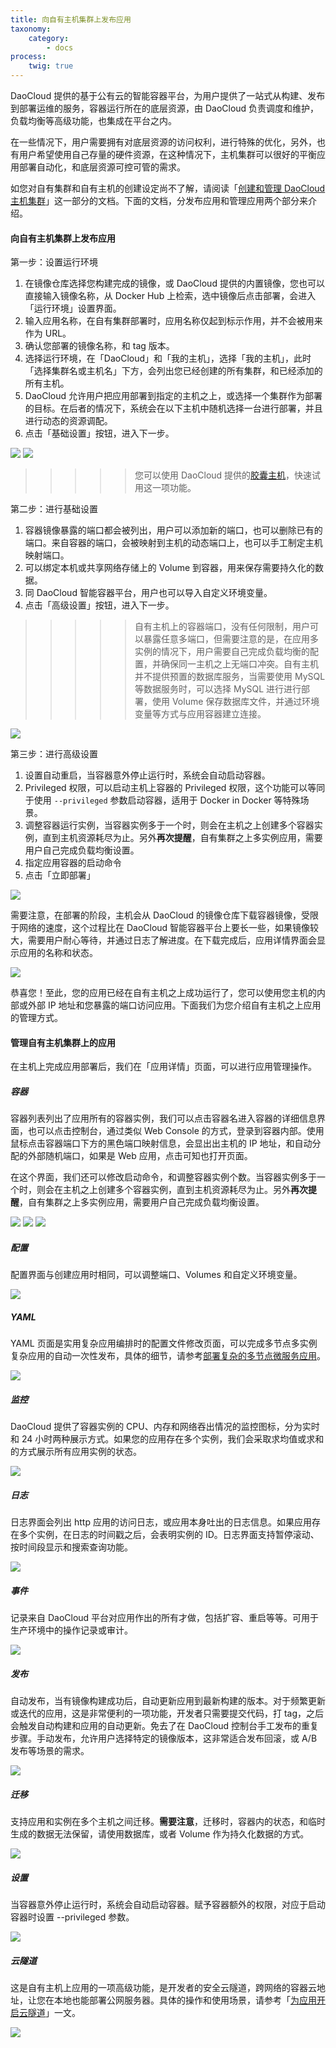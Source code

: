 ```yaml
---
title: 向自有主机集群上发布应用
taxonomy:
    category:
        - docs
process:
    twig: true
---
```


DaoCloud 提供的基于公有云的智能容器平台，为用户提供了一站式从构建、发布到部署运维的服务，容器运行所在的底层资源，由 DaoCloud 负责调度和维护，负载均衡等高级功能，也集成在平台之内。

在一些情况下，用户需要拥有对底层资源的访问权利，进行特殊的优化，另外，也有用户希望使用自己存量的硬件资源，在这种情况下，主机集群可以很好的平衡应用部署自动化，和底层资源可控可管的需求。

如您对自有集群和自有主机的创建设定尚不了解，请阅读「[创建和管理 DaoCloud 主机集群](http://docs.daocloud.io/cluster-mgmt/what-is-cluster)」这一部分的文档。下面的文档，分发布应用和管理应用两个部分来介绍。

#### 向自有主机集群上发布应用

第一步：设置运行环境

1. 在镜像仓库选择您构建完成的镜像，或 DaoCloud 提供的内置镜像，您也可以直接输入镜像名称，从 Docker Hub 上检索，选中镜像后点击部署，会进入「运行环境」设置界面。
2. 输入应用名称，在自有集群部署时，应用名称仅起到标示作用，并不会被用来作为 URL。
3. 确认您部署的镜像名称，和 tag 版本。
4. 选择运行环境，在「DaoCloud」和「我的主机」，选择「我的主机」，此时「选择集群名或主机名」下方，会列出您已经创建的所有集群，和已经添加的所有主机。
5. DaoCloud 允许用户把应用部署到指定的主机之上，或选择一个集群作为部署的目标。在后者的情况下，系统会在以下主机中随机选择一台进行部署，并且进行动态的资源调配。
6. 点击「基础设置」按钮，进入下一步。

![](1.png)
![](2.png)

>>>>> 您可以使用 DaoCloud 提供的[胶囊主机](../../cluster-mgmt/add-cell-node)，快速试用这一项功能。

第二步：进行基础设置

1. 容器镜像暴露的端口都会被列出，用户可以添加新的端口，也可以删除已有的端口。来自容器的端口，会被映射到主机的动态端口上，也可以手工制定主机映射端口。
2. 可以绑定本机或共享网络存储上的 Volume 到容器，用来保存需要持久化的数据。
3. 同 DaoCloud 智能容器平台，用户也可以导入自定义环境变量。
4. 点击「高级设置」按钮，进入下一步。

>>>>> 自有主机上的容器端口，没有任何限制，用户可以暴露任意多端口，但需要注意的是，在应用多实例的情况下，用户需要自己完成负载均衡的配置，并确保同一主机之上无端口冲突。自有主机并不提供预置的数据库服务，当需要使用 MySQL 等数据服务时，可以选择 MySQL 进行进行部署，使用 Volume 保存数据库文件，并通过环境变量等方式与应用容器建立连接。

![](3.png)

第三步：进行高级设置

1. 设置自动重启，当容器意外停止运行时，系统会自动启动容器。
2. Privileged 权限，可以启动主机上容器的 Privileged 权限，这个功能可以等同于使用 `--privileged` 参数启动容器，适用于 Docker in Docker 等特殊场景。
3. 调整容器运行实例，当容器实例多于一个时，则会在主机之上创建多个容器实例，直到主机资源耗尽为止。另外**再次提醒**，自有集群之上多实例应用，需要用户自己完成负载均衡设置。
4. 指定应用容器的启动命令
5. 点击「立即部署」

![](4.png)

需要注意，在部署的阶段，主机会从 DaoCloud 的镜像仓库下载容器镜像，受限于网络的速度，这个过程比在 DaoCloud 智能容器平台上要长一些，如果镜像较大，需要用户耐心等待，并通过日志了解进度。在下载完成后，应用详情界面会显示应用的名称和状态。

![](5.png)

恭喜您！至此，您的应用已经在自有主机之上成功运行了，您可以使用您主机的内部或外部 IP 地址和您暴露的端口访问应用。下面我们为您介绍自有主机之上应用的管理方式。

#### 管理自有主机集群上的应用

在主机上完成应用部署后，我们在「应用详情」页面，可以进行应用管理操作。

##### 容器

容器列表列出了应用所有的容器实例，我们可以点击容器名进入容器的详细信息界面，也可以点击控制台，通过类似 Web Console 的方式，登录到容器内部。使用鼠标点击容器端口下方的黑色端口映射信息，会显出出主机的 IP 地址，和自动分配的外部随机端口，如果是 Web 应用，点击可知也打开页面。

在这个界面，我们还可以修改启动命令，和调整容器实例个数。当容器实例多于一个时，则会在主机之上创建多个容器实例，直到主机资源耗尽为止。另外**再次提醒**，自有集群之上多实例应用，需要用户自己完成负载均衡设置。

![](a1.png)
![](a2.png)
![](a3.png)

##### 配置

配置界面与创建应用时相同，可以调整端口、Volumes 和自定义环境变量。

![](a4.png)

##### YAML

YAML 页面是实用复杂应用编排时的配置文件修改页面，可以完成多节点多实例复杂应用的自动一次性发布，具体的细节，请参考[部署复杂的多节点微服务应用](../../app-deploy-mgmt/use-stack-to-deploy-microservices)。

![](a5.png)

##### 监控

DaoCloud 提供了容器实例的 CPU、内存和网络吞出情况的监控图标，分为实时和 24 小时两种展示方式。如果您的应用存在多个实例，我们会采取求均值或求和的方式展示所有应用实例的状态。

![](a6.png)

##### 日志

日志界面会列出 http 应用的访问日志，或应用本身吐出的日志信息。如果应用存在多个实例，在日志的时间戳之后，会表明实例的 ID。日志界面支持暂停滚动、按时间段显示和搜索查询功能。

![](a7.png)

##### 事件

记录来自 DaoCloud 平台对应用作出的所有才做，包括扩容、重启等等。可用于生产环境中的操作记录或审计。

![](a8.png)

##### 发布

自动发布，当有镜像构建成功后，自动更新应用到最新构建的版本。对于频繁更新或迭代的应用，这是非常便利的一项功能，开发者只需要提交代码，打 tag，之后会触发自动构建和应用的自动更新。免去了在 DaoCloud 控制台手工发布的重复步骤。手动发布，允许用户选择特定的镜像版本，这非常适合发布回滚，或 A/B 发布等场景的需求。

![](a9.png)

##### 迁移

支持应用和实例在多个主机之间迁移。**需要注意**，迁移时，容器内的状态，和临时生成的数据无法保留，请使用数据库，或者 Volume 作为持久化数据的方式。

![](a10.png)

##### 设置

当容器意外停止运行时，系统会自动启动容器。赋予容器额外的权限，对应于启动容器时设置 --privileged 参数。

![](a11.png)

##### 云隧道

这是自有主机上应用的一项高级功能，是开发者的安全云隧道，跨网络的容器云地址，让您在本地也能部署公网服务器。具体的操作和使用场景，请参考「[为应用开启云隧道](../../app-deploy-mgmt/tunnel)」一文。

![](tunnel.png)